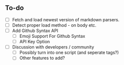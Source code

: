 

## To-do  


- [ ] Fetch and load newest version of markdown parsers.
- [ ] Detect proper load method - on body etc. 
- [ ] Add Github Syntax API
     - [ ] Emoji Support For Github Syntax
     - [ ] API Key Option
- [ ] Discussion with developers / community
     - [ ] Possibly turn into one script (and seperate tags?) 
     - [ ] Other features to add?
